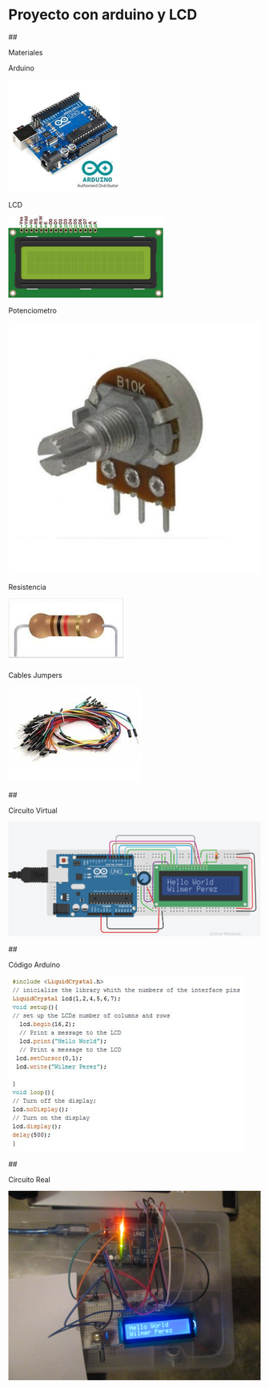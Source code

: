# Proyecto con arduino y LCD
##<p>Materiales</p>
Arduino

<IMG SRC="Arduino.jpg">

<p>LCD</p>
<IMG SRC="LCD.jpg">

<p>Potenciometro</p>
<IMG SRC="Potenciometro.jpg">

<p>Resistencia</p>
<IMG SRC="Resistor.jpg">

<p>Cables Jumpers</p>
<IMG SRC="CablesJumpers.jpg">

##<p>Circuito Virtual</p>
<IMG SRC="Captura Circuito Virtual.PNG">

##<p>Código Arduino</p>
<IMG SRC="CapturaCodigo.JPG">

##<p>Circuito Real</p>
<IMG SRC="Circuito Real.JPG">

